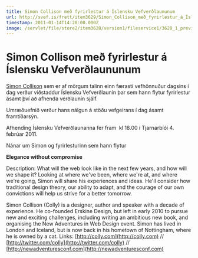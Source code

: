 ```yaml
---
title: Simon Collison með fyrirlestur á Íslensku Vefverðlaununum
url: http://svef.is/frett/item3629/Simon_Collison_með_fyrirlestur_á_Íslensku_Vefverðlaununum
timestamp: 2011-01-14T14:28:00.000Z
image: /servlet/file/store2/item3628/version1/fileservice1/3628_1_preview.jpg
---
```


# Simon Collison með fyrirlestur á Íslensku Vefverðlaununum

[Simon Collison](http://colly.com/about/) sem er af mörgum talinn einn færasti vefhönnuður dagsins í dag verður viðstaddur Íslensku Vefverðlaunin þar sem hann flytur fyrirlestur ásamt því að afhenda verðlaunin sjálf.

Umræðuefnið verður hans nálgun á stöðu vefgeirans í dag ásamt framtíðarsýn.

Afhending Íslensku Vefverðlaunanna fer fram  kl 18.00 í Tjarnarbíói 4\. febrúar 2011.

Nánar um Simon og fyrirlesturinn sem hann flytur

**Elegance without compromise**

Description: What will the web look like in the next few years, and how will we shape it? Looking at where we've been, where we're at, and where we're going, Simon will share his experiences and ideas. He'll consider how traditional design theory, our ability to adapt, and the courage of our own convictions will help us strive for a better tomorrow.

Simon Collison (Colly) is a designer, author and speaker with a decade of experience. He co-founded Erskine Design, but left in early 2010 to pursue new and exciting challenges, including writing an ambitious new book, and organising the New Adventures in Web Design event. Simon has lived in London and Iceland, but is now back in his hometown of Nottingham, where he is owned by a cat. Links: [http://colly.com](http://colly.com) // [http://twitter.com/colly](http://twitter.com/colly) // [http://newadventuresconf.com](http://newadventuresconf.com)

